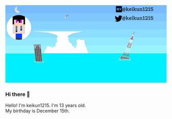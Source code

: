 [![Social banner for keikun1215](https://github.com/keikun1215/keikun1215/raw/master/header.png)](https://keikun1215.cf)
### Hi there 👋
Hello! I'm keikun1215. I'm 13 years old.  
My birthday is December 15th.  
